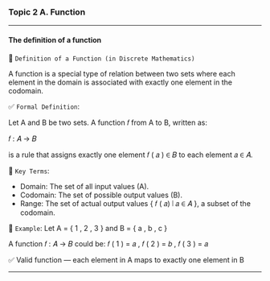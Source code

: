 ### Topic 2 A. Function

---

#### The definition of a function

📘 `Definition of a Function (in Discrete Mathematics)`

A function is a special type of relation between two sets where each element in the domain is associated with exactly one element in the codomain.

✅ `Formal Definition`:

Let A and B be two sets. A function 𝑓 from A to B, written as:

𝑓 : 𝐴 → 𝐵

is a rule that assigns exactly one element 𝑓 ( 𝑎 ) ∈ 𝐵 to each element 𝑎 ∈ 𝐴.

🔷 `Key Terms`:

- Domain: The set of all input values (A).
- Codomain: The set of possible output values (B).
- Range: The set of actual output values { 𝑓 ( 𝑎) ∣ 𝑎 ∈ 𝐴 }, a subset of the codomain.

🧠 `Example`:
Let A = { 1 , 2 , 3 } and B = { a , b , c }

A function 𝑓 : 𝐴 → 𝐵 could be:
𝑓 ( 1 ) = 𝑎 , 𝑓 ( 2 ) = 𝑏 , 𝑓 ( 3 ) = 𝑎

✅ Valid function — each element in A maps to exactly one element in B

---

